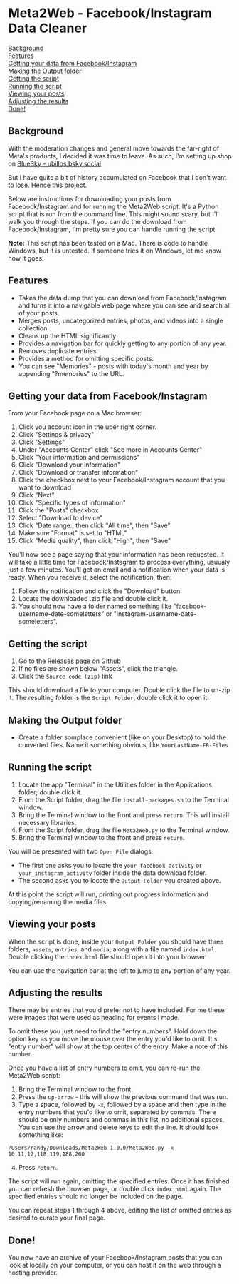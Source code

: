 # Meta2Web - Facebook/Instagram Data Cleaner
[Background](#background)<br>
[Features](#features)<br>
[Getting your data from Facebook/Instagram](#data)<br>
[Making the Output folder](#outputfolder)<br>
[Getting the script](#script)<br>
[Running the script](#running)<br>
[Viewing your posts](#viewing)<br>
[Adjusting the results](#adjusting)<br>
[Done!](#done)

## <a name="background"></a>Background
With the moderation changes and general move towards the far-right of Meta's products, I decided it was time to leave. As such, I'm setting up shop on [BlueSky - ubillos.bsky.social](https://bsky.app/profile/ubillos.bsky.social)

But I have quite a bit of history accumulated on Facebook that I don't want to lose. Hence this project.

Below are instructions for downloading your posts from Facebook/Instagram and for running the Meta2Web script. It's a Python script that is run from the command line. This might sound scary, but I'll walk you through the steps. If you can do the download from Facebook/Instagram, I'm pretty sure you can handle running the script.

**Note:** This script has been tested on a Mac. There is code to handle Windows, but it is untested. If someone tries it on Windows, let me know how it goes!

## <a name="features"></a>Features
* Takes the data dump that you can download from Facebook/Instagram and turns it into a navigable web page where you can see and search all of your posts.
* Merges posts, uncategorized entries, photos, and videos into a single collection.
* Cleans up the HTML significantly
* Provides a navigation bar for quickly getting to any portion of any year.
* Removes duplicate entries.
* Provides a method for omitting specific posts.
* You can see "Memories" - posts with today's month and year by appending "?memories" to the URL.

## <a name="data"></a>Getting your data from Facebook/Instagram
From your Facebook page on a Mac browser:
1. Click you account icon in the uper right corner.
2. Click "Settings & privacy"
3. Click "Settings"
4. Under "Accounts Center" click "See more in Accounts Center"
5. Click "Your information and permissions"
6. Click "Download your information"
7. Click "Download or transfer information"
8. Click the checkbox next to your Facebook/Instagram account that you want to download
9. Click "Next"
10. Click "Specific types of information"
11. Click the "Posts" checkbox
12. Select "Download to device"
13. Click "Date range:, then click "All time", then "Save"
14. Make sure "Format" is set to "HTML"
15. Click "Media quality", then click "High", then "Save"

You'll now see a page saying that your information has been requested. It will take a little time for Facebook/Instagram to process everything, usuualy just a few minutes. You'll get an email and a notification when your data is ready. When you receive it, select the notification, then:

1. Follow the notification and click the "Download" button.
2. Locate the downloaded .zip file and double click it.
3. You should now have a folder named something like "facebook-username-date-someletters" or "instagram-username-date-someletters".

## <a name="script"></a>Getting the script

1. Go to the <a href="https://github.com/rubillos/Meta2Web/releases" target="_blank">Releases page on Github</a>
2. If no files are shown below "Assets", click the triangle.
3. Click the `Source code (zip)` link

This should download a file to your computer. Double click the file to un-zip it. The resulting folder is the `Script Folder`, double click it to open it.

## <a name="outputfolder"></a>Making the Output folder

- Create a folder somplace convenient (like on your Desktop) to hold the converted files. Name it something obvious, like `YourLastName-FB-Files`

## <a name="running"></a>Running the script

1. Locate the app "Terminal" in the Utilities folder in the Applications folder; double click it.
2. From the Script folder, drag the file `install-packages.sh` to the Terminal window.
3. Bring the Terminal window to the front and press `return`. This will install necessary libraries.
4. From the Script folder, drag the file `Meta2Web.py` to the Terminal window.
5. Bring the Terminal window to the front and press `return`.

You will be presented with two `Open File` dialogs.
- The first one asks you to locate the `your_facebook_activity` or `your_instagram_activity` folder inside the data download folder.
- The second asks you to locate the `Output Folder` you created above.

At this point the script will run, printing out progress information and copying/renaming the media files.

## <a name="viewing"></a>Viewing your posts

When the script is done, inside your `Output Folder` you should have three folders, `assets`, `entries`, and `media`, along with a file named `index.html`. Double clicking the `index.html` file should open it into your browser.

You can use the navigation bar at the left to jump to any portion of any year.

## <a name="adjusting"></a>Adjusting the results

There may be entries that you'd prefer not to have included. For me these were images that were used as heading for events I made.

To omit these you just need to find the "entry numbers". Hold down the option key as you move the mouse over the entry you'd like to omit. It's "entry number" will show at the top center of the entry. Make a note of this number.

Once you have a list of entry numbers to omit, you can re-run the Meta2Web script:

1. Bring the Terminal window to the front.
2. Press the `up-arrow` - this will show the previous command that was run.
3. Type a space, followed by `-x`, followed by a space and then type in the entry numbers that you'd like to omit, separated by commas. There should be only numbers and commas in this list, no additional spaces. You can use the arrow and delete keys to edit the line. It should look something like:
```
/Users/randy/Downloads/Meta2Web-1.0.0/Meta2Web.py -x 10,11,12,118,119,188,260
```
4. Press `return`.

The script will run again, omitting the specified entries. Once it has finished you can refresh the browser page, or double click `index.html` again. The specified entries should no longer be included on the page.

You can repeat steps 1 through 4 above, editing the list of omitted entries as desired to curate your final page.

## <a name="done"></a>Done!
You now have an archive of your Facebook/Instagram posts that you can look at locally on your computer, or you can host it on the web through a hosting provider.
